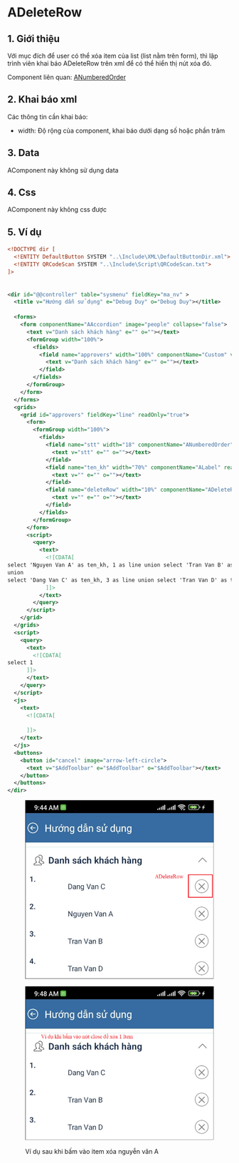 # ADeleteRow

## 1. Giới thiệu

Với mục đích để user có thể xóa item của list (list nằm trên form), thì lập trình viên khai báo ADeleteRow trên xml để có thể hiển thị nút xóa đó.

Component liên quan: [ANumberedOrder](anumberedorder.md)

## 2. Khai báo xml

Các thông tin cần khai báo:

* width: Độ rộng của component, khai báo dưới dạng số hoặc phần trăm

## 3.  Data

AComponent này không sử dụng data

## 4. Css

AComponent này không css được

## 5. Ví dụ

```xml
<!DOCTYPE dir [
  <!ENTITY DefaultButton SYSTEM "..\Include\XML\DefaultButtonDir.xml">
  <!ENTITY QRCodeScan SYSTEM "..\Include\Script\QRCodeScan.txt">
]>


<dir id="@@controller" table="sysmenu" fieldKey="ma_nv" >
  <title v="Hướng dẫn sử dụng" e="Debug Duy" o="Debug Duy"></title> 

  <forms>
    <form componentName="AAccordion" image="people" collapse="false">
      <text v="Danh sách khách hàng" e="" o=""></text>
      <formGroup width="100%">
        <fields>
          <field name="approvers" width="100%" componentName="Custom" viewType="List">
            <text v="Danh sách khách hàng" e="" o=""></text>
          </field>
        </fields>
      </formGroup>
    </form>
  </forms>
  <grids>
    <grid id="approvers" fieldKey="line" readOnly="true">
      <form>
        <formGroup width="100%">
          <fields>
            <field name="stt" width="18" componentName="ANumberedOrder" fieldClass="SttInItemList">
              <text v="stt" e="" o=""></text>
            </field>
            <field name="ten_kh" width="70%" componentName="ALabel" readOnly="true">
              <text v="" e="" o=""></text>
            </field>
            <field name="deleteRow" width="10%" componentName="ADeleteRow">
              <text v="" e="" o=""></text>
            </field>
          </fields>
        </formGroup>
      </form>
      <script>
        <query>
          <text>
            <![CDATA[
select 'Nguyen Van A' as ten_kh, 1 as line union select 'Tran Van B' as ten_kh, 2 as line
union
select 'Dang Van C' as ten_kh, 3 as line union select 'Tran Van D' as ten_kh, 4 as line
            ]]>
          </text>
        </query>
      </script>
    </grid>
  </grids>
  <script>
    <query>
      <text>
        <![CDATA[ 
select 1
      ]]>
      </text>
    </query>
  </script>
  <js>
    <text>
      <![CDATA[  
    
      ]]>
    </text>
  </js> 
  <buttons>
    <button id="cancel" image="arrow-left-circle">
      <text v="$AddToolbar" e="$AddToolbar" o="$AddToolbar"></text>
    </button> 
  </buttons> 
</dir>
```

<figure><img src="../.gitbook/assets/image (26).png" alt=""><figcaption></figcaption></figure>

<figure><img src="../.gitbook/assets/image (27).png" alt=""><figcaption><p>Ví dụ sau khi bấm vào item xóa nguyễn văn A</p></figcaption></figure>
